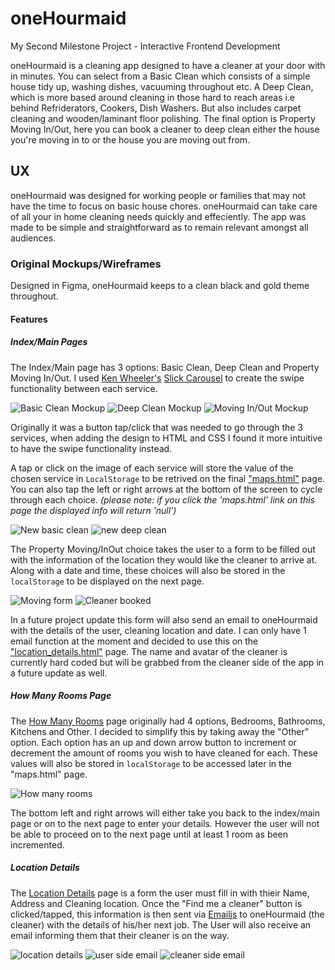 # oneHourmaid
My Second Milestone Project - Interactive Frontend Development

oneHourmaid is a cleaning app designed to have a cleaner at your door with in minutes. You can select from a Basic Clean which consists of a simple house tidy up, washing dishes, vacuuming throughout etc. A Deep Clean, which is more based around cleaning in those hard to reach areas i.e behind Refriderators, Cookers, Dish Washers. But also includes carpet cleaning and wooden/laminant floor polishing. The final option is Property Moving In/Out, here you can book a cleaner to deep clean either the house you're moving in to or the house you are moving out from.

## UX
oneHourmaid was designed for working people or families that may not have the time to focus on basic house chores. oneHourmaid can take care of all your in home cleaning needs quickly and effeciently. The app was made to be simple and straightforward as to remain relevant amongst all audiences. 

### Original Mockups/Wireframes
Designed in Figma, oneHourmaid keeps to a clean black and gold theme throughout.

#### Features
##### Index/Main Pages

The Index/Main page has 3 options: Basic Clean, Deep Clean and Property Moving In/Out. I used [Ken Wheeler's](http://kenwheeler.github.io/) [Slick Carousel](https://kenwheeler.github.io/slick/) to create the swipe functionality between each service.

![Basic Clean Mockup](https://github.com/DelroyBrown28/oneHourmaid4/blob/master/assets/images/README_images/basic_clean_page.png)
![Deep Clean Mockup](https://github.com/DelroyBrown28/oneHourmaid4/blob/master/assets/images/README_images/deep_clean_page.png)
![Moving In/Out Mockup](https://github.com/DelroyBrown28/oneHourmaid4/blob/master/assets/images/README_images/moving_in_out_page.png)


Originally it was a button tap/click that was needed to go through the 3 services, when adding the design to HTML and CSS I found it more intuitive to have the swipe functionality instead.

A tap or click on the image of each service will store the value of the chosen service in ```LocalStorage``` to be retrived on the final ["maps.html"](https://delroybrown28.github.io/oneHourmaid4/map.html) page. You can also tap the left or right arrows at the bottom of the screen to cycle through each choice.
 *(please note: if you click the 'maps.html' link on this page the displayed info will return 'null')*
 
 ![New basic clean](https://github.com/DelroyBrown28/oneHourmaid4/blob/master/assets/images/README_images/newbasicclean.png)
 ![new deep clean](https://github.com/DelroyBrown28/oneHourmaid4/blob/master/assets/images/README_images/newdeepclean.png)

The Property Moving/InOut choice takes the user to a form to be filled out with the information of the location they would like the cleaner to arrive at. Along with a date and time, these choices will also be stored in the ```localStorage``` to be displayed on the next page.

![Moving form](https://github.com/DelroyBrown28/oneHourmaid4/blob/master/assets/images/README_images/movingform.png)
![Cleaner booked](https://github.com/DelroyBrown28/oneHourmaid4/blob/master/assets/images/README_images/cleanerbooked.png)

In a future project update this form will also send an email to oneHourmaid with the details of the user, cleaning location and date. I can only have 1 email function at the moment and decided to use this on the ["location_details.html"](https://delroybrown28.github.io/oneHourmaid4/location_details.html) page. The name and avatar of the cleaner is currently hard coded but will be grabbed from the cleaner side of the app in a future update as well.

##### How Many Rooms Page
The [How Many Rooms](https://delroybrown28.github.io/oneHourmaid4/number_of_rooms.html) page originally had 4 options, Bedrooms, Bathrooms, Kitchens and Other. I decided to simplify this by taking away the "Other" option. Each option has an up and down arrow button to increment or decrement the amount of rooms you wish to have cleaned for each. These values will also be stored in ```localStorage``` to be accessed later in the "maps.html" page.

![How many rooms](https://github.com/DelroyBrown28/oneHourmaid4/blob/master/assets/images/README_images/howManyRoomspage.png)

The bottom left and right arrows will either take you back to the index/main page or on to the next page to enter your details. However the user will not be able to proceed on to the next page until at least 1 room as been incremented.


##### Location Details
The [Location Details](https://delroybrown28.github.io/oneHourmaid4/location_details.html) page is a form the user must fill in with thieir Name, Address and Cleaning location. Once the "Find me a cleaner" button is clicked/tapped, this information is then sent via [Emailjs](https://www.emailjs.com/) to oneHourmaid (the cleaner) with the details of his/her next job. The User will also receive an email informing them that their cleaner is on the way.

![location details](https://github.com/DelroyBrown28/oneHourmaid4/blob/master/assets/images/README_images/locationdetailspage.png)
![user side email](https://github.com/DelroyBrown28/oneHourmaid4/blob/master/assets/images/README_images/cleanersideemail.png)
![cleaner side email](https://github.com/DelroyBrown28/oneHourmaid4/blob/master/assets/images/README_images/usersideemail.png)
